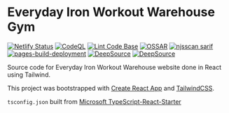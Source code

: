 # Everyday Iron Workout Warehouse Gym

[![Netlify Status](https://api.netlify.com/api/v1/badges/9d44cc00-c431-4ceb-bd4c-6118f369f7f5/deploy-status)](https://app.netlify.com/sites/everyday-iron-test/deploys)
[![CodeQL](https://github.com/milliorn/Everyday-Iron/actions/workflows/codeql.yml/badge.svg)](https://github.com/milliorn/Everyday-Iron/actions/workflows/codeql.yml)
[![Lint Code Base](https://github.com/milliorn/Everyday-Iron/actions/workflows/super-linter.yml/badge.svg)](https://github.com/milliorn/Everyday-Iron/actions/workflows/super-linter.yml)
[![OSSAR](https://github.com/milliorn/Everyday-Iron/actions/workflows/ossar.yml/badge.svg)](https://github.com/milliorn/Everyday-Iron/actions/workflows/ossar.yml)
[![njsscan sarif](https://github.com/milliorn/Everyday-Iron/actions/workflows/njsscan.yml/badge.svg)](https://github.com/milliorn/Everyday-Iron/actions/workflows/njsscan.yml)
[![pages-build-deployment](https://github.com/milliorn/Everyday-Iron/actions/workflows/pages/pages-build-deployment/badge.svg)](https://github.com/milliorn/Everyday-Iron/actions/workflows/pages/pages-build-deployment)
[![DeepSource](https://deepsource.io/gh/milliorn/Everyday-Iron.svg/?label=active+issues&show_trend=true&token=kxfzo8Pl3O8GBKBw5KxJl6F0)](https://deepsource.io/gh/milliorn/Everyday-Iron/?ref=repository-badge)
[![DeepSource](https://deepsource.io/gh/milliorn/Everyday-Iron.svg/?label=resolved+issues&show_trend=true&token=kxfzo8Pl3O8GBKBw5KxJl6F0)](https://deepsource.io/gh/milliorn/Everyday-Iron/?ref=repository-badge)

Source code for Everyday Iron Workout Warehouse website done in React using Tailwind.

This project was bootstrapped with [Create React App](https://create-react-app.dev/docs/adding-typescript/) and [TailwindCSS](https://tailwindcss.com/docs/guides/create-react-app).

`tsconfig.json` built from [Microsoft TypeScript-React-Starter](https://github.com/microsoft/TypeScript-React-Starter/blob/master/tsconfig.json)

